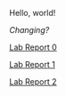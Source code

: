 Hello, world!

_Changing?_

[Lab Report 0](https://spriteson.github.io/cse15l-lab-reports/lab-report-1-week-0.html)

[Lab Report 1](https://spriteson.github.io/cse15l-lab-reports/lab-report-1-week-1.html)

[Lab Report 2](https://spriteson.github.io/cse15l-lab-reports/lab-report-2-week-3.html)


